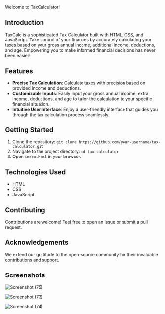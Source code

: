 Welcome to TaxCalculator!

## Introduction
TaxCalc is a sophisticated Tax Calculator built with HTML, CSS, and JavaScript. Take control of your finances by accurately calculating your taxes based on your gross annual income, additional income, deductions, and age. Empowering you to make informed financial decisions has never been easier!

## Features
- **Precise Tax Calculation**: Calculate taxes with precision based on provided income and deductions.
- **Customizable Inputs**: Easily input your gross annual income, extra income, deductions, and age to tailor the calculation to your specific financial situation.
- **Intuitive User Interface**: Enjoy a user-friendly interface that guides you through the tax calculation process seamlessly.

## Getting Started
1. Clone the repository: `git clone https://github.com/your-username/tax-calculator.git`
2. Navigate to the project directory: `cd tax-calculator`
3. Open `index.html` in your browser.

## Technologies Used
- HTML
- CSS
- JavaScript

## Contributing
Contributions are welcome! Feel free to open an issue or submit a pull request.

## Acknowledgements
We extend our gratitude to the open-source community for their invaluable contributions and support.

## Screenshots
![Screenshot (75)](https://github.com/sharvari-mangale/Tax_Calculator/assets/88763391/e7ca543f-58f9-49de-95c6-be76602244df)


![Screenshot (73)](https://github.com/sharvari-mangale/Tax_Calculator/assets/88763391/e046c30f-9599-4658-9e9b-a8a9236b7c41)


![Screenshot (74)](https://github.com/sharvari-mangale/Tax_Calculator/assets/88763391/253ad7b0-1766-4dc3-a4a6-170e97022606)




